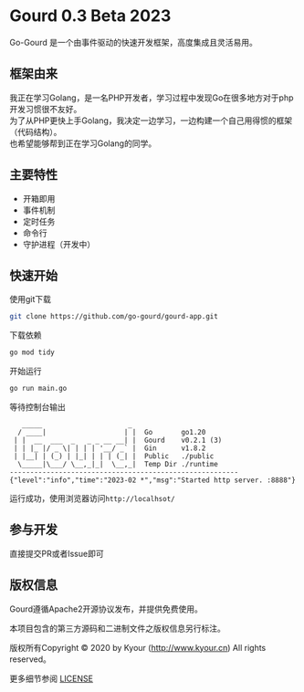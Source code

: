 
Gourd 0.3 Beta 2023
===============

Go-Gourd 是一个由事件驱动的快速开发框架，高度集成且灵活易用。

## 框架由来
我正在学习Golang，是一名PHP开发者，学习过程中发现Go在很多地方对于php开发习惯很不友好。  
为了从PHP更快上手Golang，我决定一边学习，一边构建一个自己用得惯的框架（代码结构）。  
也希望能够帮到正在学习Golang的同学。

## 主要特性
* 开箱即用
* 事件机制
* 定时任务
* 命令行
* 守护进程（开发中）

## 快速开始
使用git下载

```bash
git clone https://github.com/go-gourd/gourd-app.git
```

下载依赖
```bash
go mod tidy
```

开始运行
```bash
go run main.go
```

等待控制台输出
```text
   _____                     _ 
  / ____|                   | |  Go       go1.20
 | |  __  ___  _   _ _ __ __| |  Gourd    v0.2.1 (3)
 | | |_ |/ _ \| | | | '__/ _` |  Gin      v1.8.2
 | |__| | (_) | |_| | | | (_| |  Public   ./public
  \_____|\___/ \__,_|_|  \__,_|  Temp Dir ./runtime
--------------------------------------------------------
{"level":"info","time":"2023-02 *","msg":"Started http server. :8888"}
```
运行成功，使用浏览器访问`http://localhsot/`

## 参与开发

直接提交PR或者Issue即可

## 版权信息

Gourd遵循Apache2开源协议发布，并提供免费使用。

本项目包含的第三方源码和二进制文件之版权信息另行标注。

版权所有Copyright © 2020 by Kyour (http://www.kyour.cn) All rights reserved。

更多细节参阅 [LICENSE](LICENSE)